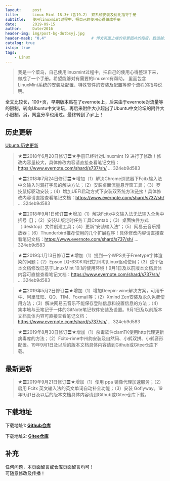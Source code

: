 ```yaml
---
layout:     post
title:      Linux Mint 18.3+（含19.2） 双系统安装及优化指导手册
subtitle:   使用linuxmint过程中，把自己的使用心得做成手册
date:       2019-09-15
author:     Duter2016
header-img: img/post-bg-dutbsyj.jpg
header-mask: "0.4"                    # 博文页面上端的背景图片的亮度，数值越大越黑暗
catalog: true
istop: true
tags:
    - Linux
---
```


>我是一个菜鸟，自己使用linuxmint过程中，把自己的使用心得整理下来，做成了一个手册。希望能够对有需要的linuxers有帮助。
里面包含LinuxMint系统的安装及配置、特殊软件的安装及配置等整个流程的指导说明。  

全文比较长，100+页，早期版本贴在了evernote上，后来由于evernote对流量等的限制，转向Ubuntu中文论坛，再后来附件大小超出了Ubuntu中文论坛的附件大小限制。另，网盘分享也用过。最终转到了git上！

## 历史更新  
[Ubuntu历史更新](https://forum.ubuntu.org.cn/viewtopic.php?f=103&t=487828)  


>★〓2018年6月20日修订〓★手册已经针对Linuxmint 19 进行了修改！修改内容量较大，具体修改内容请直接查看笔记文档：https://www.evernote.com/shard/s737/sh/ ... 324eb9d583

>★〓2018年7月24日修订〓★增加（1）解决Chrome浏览器下Fcitx输入法中文输入时漏打字母的解决方法；（2）安装桌面流量悬浮窗工具；（3）罗技鼠标驱动安装；（4）增加UEFI启动方式下安装双系统方法链接！具体修改内容请直接查看笔记文档：https://www.evernote.com/shard/s737/sh/ ... 324eb9d583

>★〓2018年9月1日修订〓★增加（1）解决Fcitx中文输入法无法输入全角中括号【】；（2）安装UI版定时任务工具Crontab；（3）桌面快件方式（.desktop）文件创建工具；（4）更新“安装输入法”；（5）网易云音乐播放器；（6）Thunderbird推荐使用的几个扩展程序！具体修改内容请直接查看笔记文档：https://www.evernote.com/shard/s737/sh/ ... 324eb9d583

>★〓2019年1月13日修订〓★增加（1）提到一个WPS关于Freetype字体渲染的问题；（2）Epson LQ-630KII针式打印机Linux驱动使用；（3）这个版本文档修改已基于LinuxMint 19.1的使用环境！9月1日及以前版本文档具体内容可直接查看笔记文档：https://www.evernote.com/shard/s737/sh/ ... 324eb9d583

>★〓2019年5月2日修订〓★增加（1）增加Deepin-wine解决方案，可用千牛、阿里旺旺、QQ、TIM、Foxmail等；（2）Xmind Zen安装及永久免费使用方法；（3）解决网易云音乐不能保存登陆信息和设置信息的方法；（4）集本地与云笔记于一体的GitNote笔记软件安装及设置。9月1日及以前版本文档具体内容可直接查看笔记文档：https://www.evernote.com/shard/s737/sh/ ... 324eb9d583

>★〓2019年8月30日修订〓★增加（1）杀毒软件clamTK使用http代理更新病毒库的方法；（2）Fcitx-rime中州韵安装及自然码、小鹤双拼、小鹤音形配置。19年9月1日及以后的版本文档具体内容请到Github或Gitee仓库下载。

## 最新更新

>★〓2019年9月21日修订〓★增加（1）使用 ppa 镜像代理加速服务；（2）启用 Fcitx 英文输入法的英文单词自动补全功能；（3）安装 Goflyway。19年9月1日及以后的版本文档具体内容请到Github或Gitee仓库下载。

## 下载地址
下载地址1: **[Github仓库](https://github.com/Duter2016/Guide-for-linuxmint)**  


下载地址2: **[Gitee仓库](https://gitee.com/duter2016/Guide-for-linuxmint)**

## 补充  
任何问题，本页面留言或仓库页面留言均可！  
可随意修改及传播！
